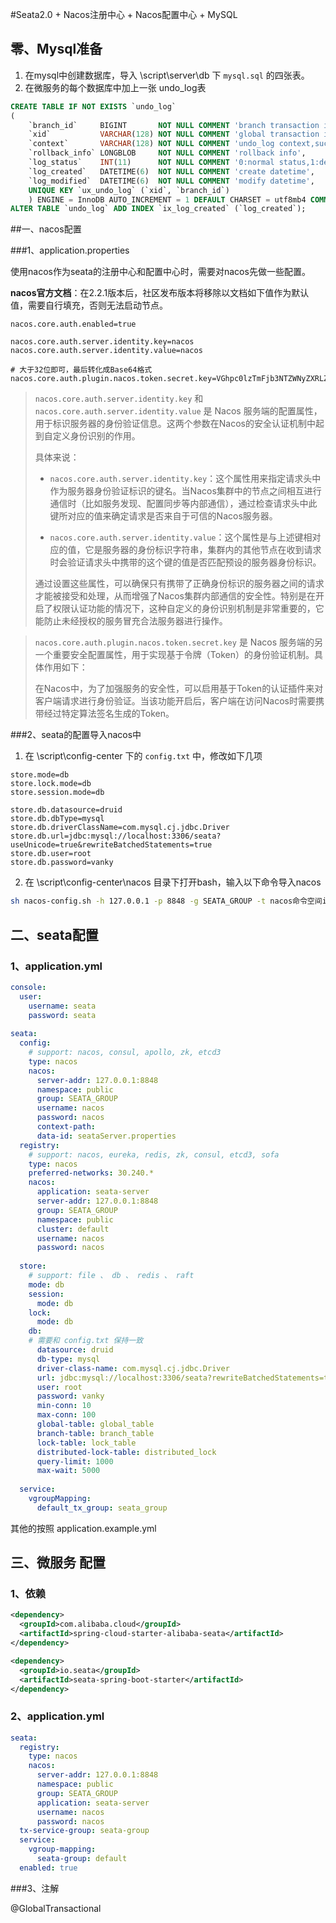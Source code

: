 #Seata2.0 + Nacos注册中心 + Nacos配置中心 + MySQL

## 零、Mysql准备

1. 在mysql中创建数据库，导入 \script\server\db 下 `mysql.sql` 的四张表。
2. 在微服务的每个数据库中加上一张 undo_log表

```sql
CREATE TABLE IF NOT EXISTS `undo_log`
(
    `branch_id`     BIGINT       NOT NULL COMMENT 'branch transaction id',
    `xid`           VARCHAR(128) NOT NULL COMMENT 'global transaction id',
    `context`       VARCHAR(128) NOT NULL COMMENT 'undo_log context,such as serialization',
    `rollback_info` LONGBLOB     NOT NULL COMMENT 'rollback info',
    `log_status`    INT(11)      NOT NULL COMMENT '0:normal status,1:defense status',
    `log_created`   DATETIME(6)  NOT NULL COMMENT 'create datetime',
    `log_modified`  DATETIME(6)  NOT NULL COMMENT 'modify datetime',
    UNIQUE KEY `ux_undo_log` (`xid`, `branch_id`)
    ) ENGINE = InnoDB AUTO_INCREMENT = 1 DEFAULT CHARSET = utf8mb4 COMMENT ='AT transaction mode undo table';
ALTER TABLE `undo_log` ADD INDEX `ix_log_created` (`log_created`);
```



##一、nacos配置

###1、application.properties

使用nacos作为seata的注册中心和配置中心时，需要对nacos先做一些配置。

**nacos官方文档**：在2.2.1版本后，社区发布版本将移除以文档如下值作为默认值，需要自行填充，否则无法启动节点。

```properties
nacos.core.auth.enabled=true

nacos.core.auth.server.identity.key=nacos
nacos.core.auth.server.identity.value=nacos

# 大于32位即可，最后转化成Base64格式
nacos.core.auth.plugin.nacos.token.secret.key=VGhpc0lzTmFjb3NTZWNyZXRLZXktdmFua3lUaGlzSXNOYWNvc1NlY3JldEtleS12YW5reQo=
```



> `nacos.core.auth.server.identity.key` 和 `nacos.core.auth.server.identity.value` 是 Nacos 服务端的配置属性，用于标识服务器的身份验证信息。这两个参数在Nacos的安全认证机制中起到自定义身份识别的作用。
>
> 具体来说：
>
> - `nacos.core.auth.server.identity.key`：这个属性用来指定请求头中作为服务器身份验证标识的键名。当Nacos集群中的节点之间相互进行通信时（比如服务发现、配置同步等内部通信），通过检查请求头中此键所对应的值来确定请求是否来自于可信的Nacos服务器。
>
> - `nacos.core.auth.server.identity.value`：这个属性是与上述键相对应的值，它是服务器的身份标识字符串，集群内的其他节点在收到请求时会验证请求头中携带的这个键的值是否匹配预设的服务器身份标识。
>
> 通过设置这些属性，可以确保只有携带了正确身份标识的服务器之间的请求才能被接受和处理，从而增强了Nacos集群内部通信的安全性。特别是在开启了权限认证功能的情况下，这种自定义的身份识别机制是非常重要的，它能防止未经授权的服务冒充合法服务器进行操作。

> `nacos.core.auth.plugin.nacos.token.secret.key` 是 Nacos 服务端的另一个重要安全配置属性，用于实现基于令牌（Token）的身份验证机制。具体作用如下：
>
> 在Nacos中，为了加强服务的安全性，可以启用基于Token的认证插件来对客户端请求进行身份验证。当该功能开启后，客户端在访问Nacos时需要携带经过特定算法签名生成的Token。



###2、seata的配置导入nacos中

1. 在 \script\config-center 下的 `config.txt` 中，修改如下几项

```properties
store.mode=db
store.lock.mode=db
store.session.mode=db

store.db.datasource=druid
store.db.dbType=mysql
store.db.driverClassName=com.mysql.cj.jdbc.Driver
store.db.url=jdbc:mysql://localhost:3306/seata?useUnicode=true&rewriteBatchedStatements=true
store.db.user=root
store.db.password=vanky
```



2. 在 \script\config-center\nacos 目录下打开bash，输入以下命令导入nacos

```bash
sh nacos-config.sh -h 127.0.0.1 -p 8848 -g SEATA_GROUP -t nacos命令空间id -u nacos -w nacos
```



## 二、seata配置

### 1、application.yml

```yaml
console:
  user:
    username: seata
    password: seata
    
seata:
  config:
    # support: nacos, consul, apollo, zk, etcd3
    type: nacos
    nacos:
      server-addr: 127.0.0.1:8848
      namespace: public
      group: SEATA_GROUP
      username: nacos
      password: nacos
      context-path:
      data-id: seataServer.properties
  registry:
    # support: nacos, eureka, redis, zk, consul, etcd3, sofa
    type: nacos
    preferred-networks: 30.240.*
    nacos:
      application: seata-server
      server-addr: 127.0.0.1:8848
      group: SEATA_GROUP
      namespace: public
      cluster: default
      username: nacos
      password: nacos
      
  store:
    # support: file 、 db 、 redis 、 raft
    mode: db
    session:
      mode: db
    lock:
      mode: db
    db:
    # 需要和 config.txt 保持一致
      datasource: druid
      db-type: mysql
      driver-class-name: com.mysql.cj.jdbc.Driver
      url: jdbc:mysql://localhost:3306/seata?rewriteBatchedStatements=true
      user: root
      password: vanky
      min-conn: 10
      max-conn: 100
      global-table: global_table
      branch-table: branch_table
      lock-table: lock_table
      distributed-lock-table: distributed_lock
      query-limit: 1000
      max-wait: 5000
      
  service:
    vgroupMapping:
      default_tx_group: seata_group
```

其他的按照 application.example.yml 



## 三、微服务 配置

### 1、依赖

```xml
<dependency>
  <groupId>com.alibaba.cloud</groupId>
  <artifactId>spring-cloud-starter-alibaba-seata</artifactId>
</dependency>

<dependency>
  <groupId>io.seata</groupId>
  <artifactId>seata-spring-boot-starter</artifactId>
</dependency>
```



### 2、application.yml

```yaml
seata:
  registry:
    type: nacos
    nacos:
      server-addr: 127.0.0.1:8848
      namespace: public
      group: SEATA_GROUP
      application: seata-server
      username: nacos
      password: nacos
  tx-service-group: seata-group
  service:
    vgroup-mapping:
      seata-group: default
  enabled: true
```



###3、注解

@GlobalTransactional

































































































































